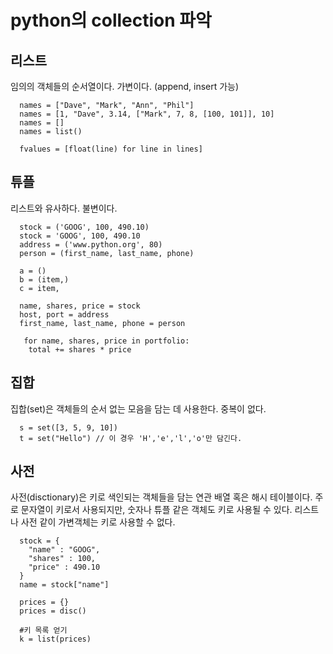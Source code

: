# python의 collection 파악

## 리스트
임의의 객체들의 순서열이다.
가변이다. (append, insert 가능)
```
  names = ["Dave", "Mark", "Ann", "Phil"]
  names = [1, "Dave", 3.14, ["Mark", 7, 8, [100, 101]], 10]
  names = []
  names = list()

  fvalues = [float(line) for line in lines]
```
## 튜플
리스트와 유사하다.
불변이다.
```
  stock = ('GOOG', 100, 490.10)
  stock = 'GOOG', 100, 490.10
  address = ('www.python.org', 80)
  person = (first_name, last_name, phone)

  a = ()
  b = (item,)
  c = item,

  name, shares, price = stock
  host, port = address
  first_name, last_name, phone = person

   for name, shares, price in portfolio:
    total += shares * price

```

## 집합
집합(set)은 객체들의 순서 없는 모음을 담는 데 사용한다.
중복이 없다.
```
  s = set([3, 5, 9, 10])
  t = set("Hello") // 이 경우 'H','e','l','o'만 담긴다.
```

## 사전
사전(disctionary)은 키로 색인되는 객체들을 담는 연관 배열 혹은 해시 테이블이다.
주로 문자열이 키로서 사용되지만, 숫자나 튜플 같은 객체도 키로 사용될 수 있다.
리스트나 사전 같이 가변객체는 키로 사용할 수 없다.
```
  stock = {
    "name" : "GOOG",
    "shares" : 100,
    "price" : 490.10
  }
  name = stock["name"]

  prices = {}
  prices = disc()

  #키 목록 얻기
  k = list(prices)

```
